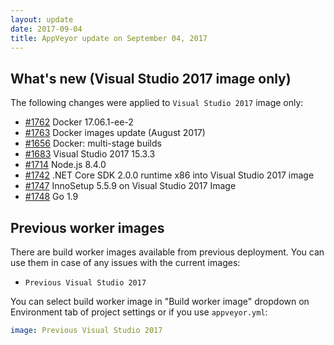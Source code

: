 ```yaml
---
layout: update
date: 2017-09-04
title: AppVeyor update on September 04, 2017
---
```


## What's new (Visual Studio 2017 image only)

The following changes were applied to `Visual Studio 2017` image only:

* [#1762](https://github.com/appveyor/ci/issues/1762) Docker 17.06.1-ee-2
* [#1763](https://github.com/appveyor/ci/issues/1763) Docker images update (August 2017)
* [#1656](https://github.com/appveyor/ci/issues/1656) Docker: multi-stage builds
* [#1683](https://github.com/appveyor/ci/issues/1683) Visual Studio 2017 15.3.3
* [#1714](https://github.com/appveyor/ci/issues/1714) Node.js 8.4.0
* [#1742](https://github.com/appveyor/ci/issues/1742) .NET Core SDK 2.0.0 runtime x86 into Visual Studio 2017 image
* [#1747](https://github.com/appveyor/ci/issues/1747) InnoSetup 5.5.9 on Visual Studio 2017 Image
* [#1748](https://github.com/appveyor/ci/issues/1748) Go 1.9


## Previous worker images

There are build worker images available from previous deployment. You can use them in case of any issues with the current images:

* `Previous Visual Studio 2017`

You can select build worker image in "Build worker image" dropdown on Environment tab of project settings or if you use `appveyor.yml`:

```yaml
image: Previous Visual Studio 2017
```
